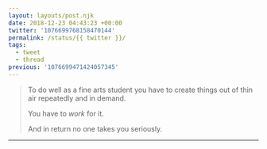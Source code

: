 ```yaml
---
layout: layouts/post.njk
date: 2018-12-23 04:43:23 +00:00
twitter: '1076699768158470144'
permalink: /status/{{ twitter }}/
tags: 
  - tweet
  - thread
previous: '1076699471424057345'
---
```


> To do well as a fine arts student you have to create things out of thin air repeatedly and in demand.
> 
> You have to *work* for it.
> 
> And in return no one takes you seriously.

---
